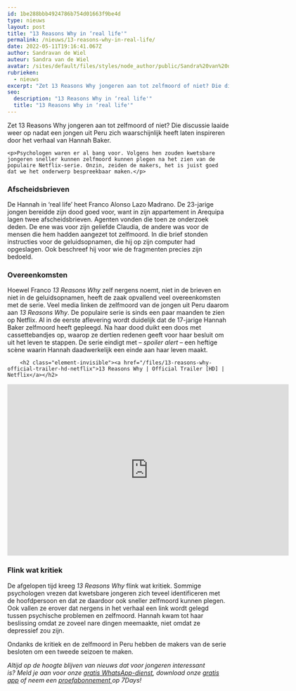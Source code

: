 ```yaml
---
id: 1be288bbb4924786b754d01663f9be4d
type: nieuws
layout: post
title: "13 Reasons Why in ‘real life'"
permalink: /nieuws/13-reasons-why-in-real-life/
date: 2022-05-11T19:16:41.067Z
author: Sandravan de Wiel
auteur: Sandra van de Wiel
avatar: /sites/default/files/styles/node_author/public/Sandra%20van%20de%20Wiel_0.jpg?itok=62k7evo4
rubrieken:
  - nieuws
excerpt: "Zet 13 Reasons Why jongeren aan tot zelfmoord of niet? Die discussie laaide weer op nadat een jongen uit Peru zich waarschijnlijk heeft laten inspireren door het verhaal van Hannah Baker.  "
seo:
  description: "13 Reasons Why in ‘real life'"
  title: "13 Reasons Why in ‘real life'"
---
```

Zet 13 Reasons Why jongeren aan tot zelfmoord of niet? Die discussie laaide weer op nadat een jongen uit Peru zich waarschijnlijk heeft laten inspireren door het verhaal van Hannah Baker.  

    <p>Psychologen waren er al bang voor. Volgens hen zouden kwetsbare jongeren sneller kunnen zelfmoord kunnen plegen na het zien van de populaire Netflix-serie. Onzin, zeiden de makers, het is juist goed dat we het onderwerp bespreekbaar maken.</p>
<h3>Afscheidsbrieven</h3>
<p>De Hannah in ‘real life’ heet Franco Alonso Lazo Madrano. De 23-jarige jongen bereidde zijn dood goed voor, want in zijn appartement in Arequipa lagen twee afscheidsbrieven. Agenten vonden die toen ze onderzoek deden. De ene was voor zijn geliefde Claudia, de andere was voor de mensen die hem hadden aangezet tot zelfmoord. In die brief stonden instructies voor de geluidsopnamen, die hij op zijn computer had opgeslagen. Ook beschreef hij voor wie de fragmenten precies zijn bedoeld.</p>
<h3>Overeenkomsten</h3>
<p>Hoewel Franco <em>13 Reasons Why</em> zelf nergens noemt, niet in de brieven en niet in de geluidsopnamen, heeft de zaak opvallend veel overeenkomsten met de serie. Veel media linken de zelfmoord van de jongen uit Peru daarom aan <em>13 Reasons Why</em>. De populaire serie is sinds een paar maanden te zien op Netflix. Al in de eerste aflevering wordt duidelijk dat de 17-jarige Hannah Baker zelfmoord heeft gepleegd. Na haar dood duikt een doos met cassettebandjes op, waarop ze dertien redenen geeft voor haar besluit om uit het leven te stappen. De serie eindigt met – <em>spoiler alert</em> – een heftige scène waarin Hannah daadwerkelijk een einde aan haar leven maakt.</p>
<p><div class="media media-element-container media-default"><div id="file-416548" class="file file-video file-video-youtube">

        <h2 class="element-invisible"><a href="/files/13-reasons-why-official-trailer-hd-netflix">13 Reasons Why | Official Trailer [HD] | Netflix</a></h2>
    
  
  <div class="content">
    <div class="media-youtube-video file media-element file-default media-youtube-1">
  <iframe class="media-youtube-player" width="640" height="390" title="13 Reasons Why | Official Trailer [HD] | Netflix" src="https://www.youtube.com/embed/JebwYGn5Z3E?wmode=opaque&controls=" name="13 Reasons Why | Official Trailer [HD] | Netflix" frameborder="0" allowfullscreen="">Video van 13 Reasons Why | Official Trailer [HD] | Netflix</iframe>
</div>
  </div>

  
</div>
</div>
<h3>Flink wat kritiek</h3>
<p>De afgelopen tijd kreeg <em>13 Reasons Why </em>flink wat kritiek. Sommige psychologen vrezen dat kwetsbare jongeren zich teveel identificeren met de hoofdpersoon en dat ze daardoor ook sneller zelfmoord kunnen plegen. Ook vallen ze erover dat nergens in het verhaal een link wordt gelegd tussen psychische problemen en zelfmoord. Hannah kwam tot haar beslissing omdat ze zoveel nare dingen meemaakte, niet omdat ze depressief zou zijn.</p>
<p>Ondanks de kritiek en de zelfmoord in Peru hebben de makers van de serie besloten om een tweede seizoen te maken.</p>
<p><em>​</em><em>Altijd op de hoogte blijven van nieuws dat voor jongeren interessant is? Meld je aan voor onze </em><a href="/whatsapp"><em>gratis WhatsApp-dienst</em></a><em>, download onze </em><a href="/app"><em>gratis app</em></a><em> of neem een </em><a href="https://abonneren.sevendays.nl/abonneren/abonnementen/ae/artikel"><em>proefabonnement </em></a><em>op 7Days!</em></p>  
